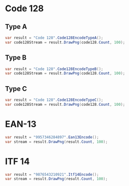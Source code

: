 # Code 128
## Type A
```csharp
var result = "Code 128".Code128EncodeTypeA();
var code128Stream = result.DrawPng(code128.Count, 100);
```

## Type B
```csharp
var result = "Code 128".Code128EncodeTypeB();
var code128Stream = result.DrawPng(code128.Count, 100);
```

## Type C
```csharp
var result = "Code 128".Code128EncodeTypeC();
var code128Stream = result.DrawPng(code128.Count, 100);
```

# EAN-13
```csharp
var result = "9957346284897".Ean13Encode();
var stream = result.DrawPng(result.Count, 100);
```

# ITF 14
```csharp
var result = "9876543210921".Itf14Encode();
var stream = result.DrawPng(result.Count, 100);
```
